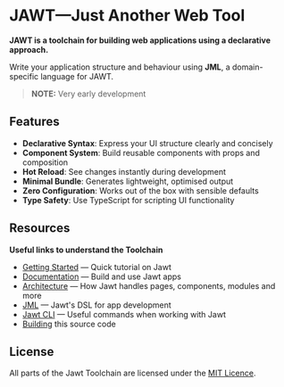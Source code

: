 # JAWT—Just Another Web Tool

**JAWT is a toolchain for building web applications using a declarative approach.** 

Write your application structure and behaviour using **JML**, a domain-specific language for JAWT.

>**NOTE:** Very early development

## Features

- **Declarative Syntax**: Express your UI structure clearly and concisely
- **Component System**: Build reusable components with props and composition
- **Hot Reload**: See changes instantly during development
- **Minimal Bundle**: Generates lightweight, optimised output
- **Zero Configuration**: Works out of the box with sensible defaults
- **Type Safety**: Use TypeScript for scripting UI functionality

## Resources

**Useful links to understand the Toolchain**

- [Getting Started](https://yasufadhili.github.io/jawt/) — Quick tutorial on Jawt
- [Documentation](https://yasufadhili.github.io/jawt/) — Build and use Jawt apps
- [Architecture](https://yasufadhili.github.io/jawt/architecture/) — How Jawt handles pages, components, modules and more
- [JML](https://yasufadhili.github.io/jawt/jml/) — Jawt's DSL for app development
- [Jawt CLI](https://yasufadhili.github.io/jawt/references/cli) — Useful commands when working with Jawt
- [Building](BUILDING.MD) this source code

## License

All parts of the Jawt Toolchain are licensed under the [MIT Licence](LICENSE).

